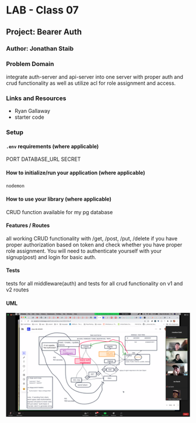 # LAB - Class 07

## Project: Bearer Auth

### Author: Jonathan Staib

### Problem Domain

integrate auth-server and api-server into one server with proper auth and crud functionality as well as utilize acl for role assignment and access.

### Links and Resources

- Ryan Gallaway
- starter code

### Setup

#### `.env` requirements (where applicable)

PORT
DATABASE_URL
SECRET

#### How to initialize/run your application (where applicable)

`nodemon`

#### How to use your library (where applicable)

CRUD function available for my pg database

#### Features / Routes

all working CRUD functionality with /get, /post, /put, /delete if you have proper authorization based on token and check whether you have proper role assignment. You will need to authenticate yourself with your signup(post) and login for basic auth.

#### Tests

tests for all middleware(auth) and tests for all crud functionality on v1 and v2 routes

#### UML

![](./assets/UML.png)
